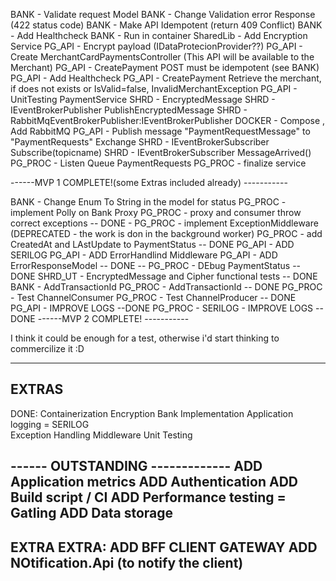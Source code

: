 BANK - Validate request Model
BANK - Change Validation error Response (422 status code)
BANK - Make API Idempotent (return  409 Conflict)
BANK - Add Healthcheck 
BANK - Run in container
SharedLib  - Add Encryption Service
PG_API - Encrypt payload (IDataProtecionProvider??)
PG_API - Create MerchantCardPaymentsController  (This API will be available to the Merchant)
PG_API - CreatePayment POST must be idempotent (see BANK)
PG_API - Add Healthcheck
PG_API - CreatePayment Retrieve the merchant, if does not exists or IsValid=false, InvalidMerchantException
PG_API - UnitTesting PaymentService
SHRD - EncryptedMessage
SHRD - IEventBrokerPublisher PublishEncryptedMessage
SHRD - RabbitMqEventBrokerPublisher:IEventBrokerPublisher
DOCKER - Compose , Add RabbitMQ
PG_API - Publish message "PaymentRequestMessage" to "PaymentRequests" Exchange
SHRD - IEventBrokerSubscriber Subscribe(topicname)
SHRD - IEventBrokerSubscriber MessageArrived()
PG_PROC - Listen Queue PaymentRequests
PG_PROC - finalize service

------MVP 1 COMPLETE!(some Extras included already) -----------

BANK - Change Enum To String in the model for status
PG_PROC - implement Polly on Bank Proxy
PG_PROC - proxy and consumer throw correct exceptions
-- DONE -
PG_PROC - implement ExceptionMiddleware (DEPRECATED - the work is don in the background worker)
PG_PROC - add CreatedAt and LAstUpdate to PaymentStatus
-- DONE
PG_API - ADD SERILOG 
PG_API - ADD ErrorHandlind Middleware
PG_API - ADD ErrorResponseModel
-- DONE
-- PG_PROC - DEbug PaymentStatus
-- DONE
SHRD_UT - EncryptedMessage and Cipher functional tests
-- DONE
BANK	- AddTransactionId
PG_PROC - AddTransactionId
-- DONE
PG_PROC - Test ChannelConsumer
PG_PROC - Test ChannelProducer
-- DONE
PG_API  - IMPROVE LOGS
--DONE
PG_PROC - SERILOG - IMPROVE LOGS
--DONE
------MVP 2 COMPLETE! -----------

I think it could be enough for a test, otherwise i'd start thinking to commercilize it :D

-----------------------
EXTRAS
-----------------------
DONE:
Containerization 
Encryption 
Bank Implementation
Application logging = SERILOG  
Exception Handling Middleware
Unit Testing

------ OUTSTANDING -------------
ADD Application metrics 
ADD Authentication 
ADD Build script / CI 
ADD Performance testing = Gatling
ADD Data storage 
------------------------
EXTRA EXTRA:
ADD BFF CLIENT GATEWAY 
ADD NOtification.Api (to notify the client)
-----------------------



